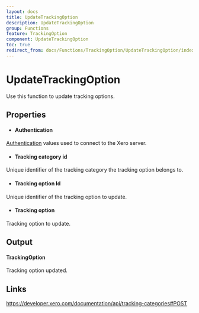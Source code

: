 ```yaml
---
layout: docs
title: UpdateTrackingOption
description: UpdateTrackingOption
group: Functions
feature: TrackingOption
component: UpdateTrackingOption
toc: true
redirect_from: docs/Functions/TrackingOption/UpdateTrackingOption/index
---
```

UpdateTrackingOption
============

Use this function to update tracking options.

Properties
----------

- #### Authentication
[Authentication](../../../Common/Authentication/Index.md) values used to connect to the Xero server.
- #### Tracking category id
Unique identifier of the tracking category the tracking option belongs to.
- #### Tracking option Id
Unique identifier of the tracking option to update.
- #### Tracking option
Tracking option to update.


Output
-----
#### TrackingOption
Tracking option updated.

Links
-----

https://developer.xero.com/documentation/api/tracking-categories#POST
